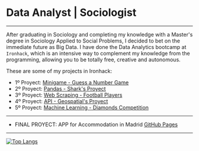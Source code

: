 # Data Analyst | Sociologist
--------

After graduating in Sociology and completing my knowledge with a Master's degree in Sociology Applied to Social Problems, I decided to bet on the immediate future as Big Data. I have done the Data Analytics bootcamp at `Ironhack`, which is an intensive way to complement my knowledge from the programming, allowing you to be totally free, creative and autonomous.

These are some of my projects in Ironhack:

- 1º Proyect: [Minigame - Guess a Number Game](https://github.com/Gon41/1-Minigame-Guess-a-Number-Game)
- 2º Proyect: [Pandas - Shark's Proyect](https://github.com/Gon41/2-Pandas-Proyect-Sharks)
- 3º Proyect: [Web Scraping - Football Players](https://github.com/Gon41/3-Pipelines-Web-Scraping-Football-Players)
- 4º Proyect: [API - Geospatial's Proyect](https://github.com/Gon41/4-Geospatial-Project)
- 5º Proyect: [Machine Learning - Diamonds Competition](https://github.com/Gon41/5-Diamonds-Competition-Machine-Learning)

----


- FINAL PROYECT: APP for Accommodation in Madrid [GitHub Pages](https://github.com/Gon41/FINAL-PROYECT-APP-for-Accommodation-in-Madrid)





-----


[![Top Langs](https://github-readme-stats.vercel.app/api/top-langs/?username=Gon41&layout=compact)](https://github.com/Gon41/github-readme-stats)





<!--
**Gon41/Gon41** is a ✨ _special_ ✨ repository because its `README.md` (this file) appears on your GitHub profile.

Here are some ideas to get you started:

- 🔭 I’m currently working on ...
- 🌱 I’m currently learning ...
- 👯 I’m looking to collaborate on ...
- 🤔 I’m looking for help with ...
- 💬 Ask me about ...
- 📫 How to reach me: ...
- 😄 Pronouns: ...
- ⚡ Fun fact: ...
-->
